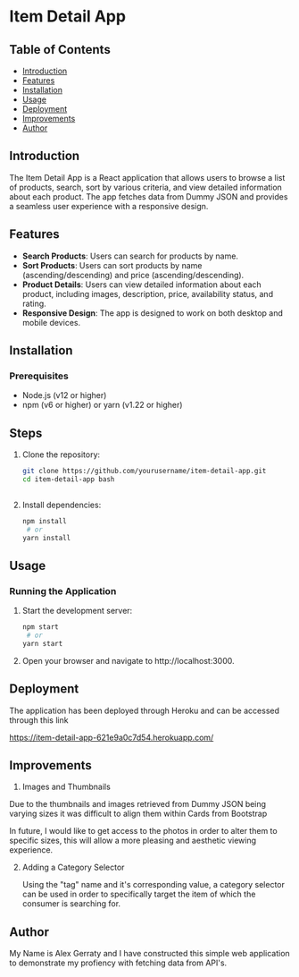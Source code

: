 # Item Detail App

## Table of Contents
- [Introduction](#introduction)
- [Features](#features)
- [Installation](#installation)
- [Usage](#usage)
- [Deployment](#deployment)
- [Improvements](#improvements)
- [Author](#Author)

## Introduction

The Item Detail App is a React application that allows users to browse a list of products, search, sort by various criteria, and view detailed information about each product. The app fetches data from Dummy JSON and provides a seamless user experience with a responsive design.

## Features

- **Search Products**: Users can search for products by name.
- **Sort Products**: Users can sort products by name (ascending/descending) and price (ascending/descending).
- **Product Details**: Users can view detailed information about each product, including images, description, price,     availability status, and rating.
- **Responsive Design**: The app is designed to work on both desktop and mobile devices.

## Installation

### Prerequisites

- Node.js (v12 or higher)
- npm (v6 or higher) or yarn (v1.22 or higher)

## Steps

1. Clone the repository:
   ```bash
   git clone https://github.com/yourusername/item-detail-app.git
   cd item-detail-app bash 
 
2. Install dependencies:
   ```bash
   npm install
    # or
   yarn install
## Usage

### Running the Application

1. Start the development server:
   ```bash
   npm start
    # or
   yarn start

2. Open your browser and navigate to http://localhost:3000.


## Deployment

The application has been deployed through Heroku and can be accessed through this link

https://item-detail-app-621e9a0c7d54.herokuapp.com/

## Improvements 

1. Images and Thumbnails

  Due to the thumbnails and images retrieved from Dummy JSON being varying sizes it was difficult to align them within Cards from Bootstrap

  In future, I would like to get access to the photos in order to alter them to specific sizes, this will allow a more pleasing and aesthetic viewing experience.

2. Adding a Category Selector

   Using the "tag" name and it's corresponding value, a category selector can be used in order to specifically target the item of which the consumer is searching for.


## Author

My Name is Alex Gerraty and I have constructed this simple web application to demonstrate my profiency with fetching data from API's.
